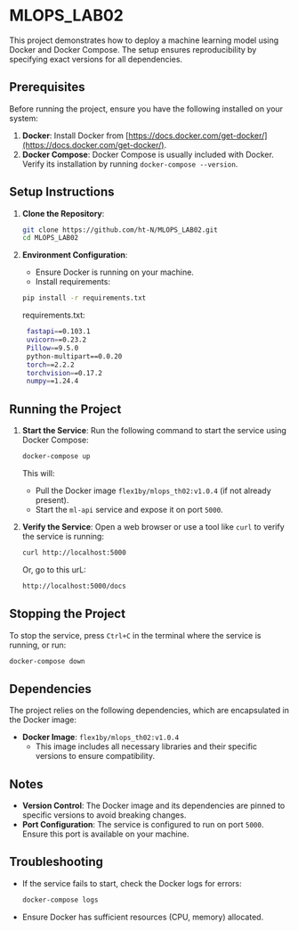 # MLOPS_LAB02

This project demonstrates how to deploy a machine learning model using Docker and Docker Compose. The setup ensures reproducibility by specifying exact versions for all dependencies.

## Prerequisites

Before running the project, ensure you have the following installed on your system:

1. **Docker**: Install Docker from [https://docs.docker.com/get-docker/](https://docs.docker.com/get-docker/).
2. **Docker Compose**: Docker Compose is usually included with Docker. Verify its installation by running `docker-compose --version`.

## Setup Instructions

1. **Clone the Repository**:
   ```bash
   git clone https://github.com/ht-N/MLOPS_LAB02.git
   cd MLOPS_LAB02
   ```

2. **Environment Configuration**:
   - Ensure Docker is running on your machine.
   - Install requirements:
   ```bash
   pip install -r requirements.txt
   ```
   requirements.txt:
   ```bash
    fastapi==0.103.1
    uvicorn==0.23.2
    Pillow==9.5.0
    python-multipart==0.0.20
    torch==2.2.2
    torchvision==0.17.2
    numpy==1.24.4
   ```

## Running the Project

1. **Start the Service**:
   Run the following command to start the service using Docker Compose:
   ```bash
   docker-compose up
   ```

   This will:
   - Pull the Docker image `flex1by/mlops_th02:v1.0.4` (if not already present).
   - Start the `ml-api` service and expose it on port `5000`.

2. **Verify the Service**:
   Open a web browser or use a tool like `curl` to verify the service is running:
   ```bash
   curl http://localhost:5000
   ```

   Or, go to this urL:
   ```bash
   http://localhost:5000/docs
   ```

## Stopping the Project

To stop the service, press `Ctrl+C` in the terminal where the service is running, or run:
```bash
docker-compose down
```

## Dependencies

The project relies on the following dependencies, which are encapsulated in the Docker image:

- **Docker Image**: `flex1by/mlops_th02:v1.0.4`
  - This image includes all necessary libraries and their specific versions to ensure compatibility.

## Notes

- **Version Control**: The Docker image and its dependencies are pinned to specific versions to avoid breaking changes.
- **Port Configuration**: The service is configured to run on port `5000`. Ensure this port is available on your machine.

## Troubleshooting

- If the service fails to start, check the Docker logs for errors:
  ```bash
  docker-compose logs
  ```
- Ensure Docker has sufficient resources (CPU, memory) allocated.
